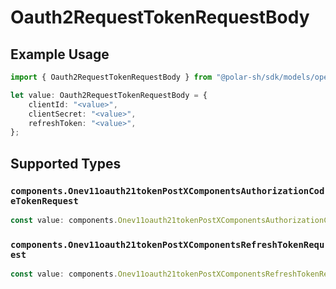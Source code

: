# Oauth2RequestTokenRequestBody

## Example Usage

```typescript
import { Oauth2RequestTokenRequestBody } from "@polar-sh/sdk/models/operations";

let value: Oauth2RequestTokenRequestBody = {
    clientId: "<value>",
    clientSecret: "<value>",
    refreshToken: "<value>",
};
```

## Supported Types

### `components.Onev11oauth21tokenPostXComponentsAuthorizationCodeTokenRequest`

```typescript
const value: components.Onev11oauth21tokenPostXComponentsAuthorizationCodeTokenRequest = /* values here */
```

### `components.Onev11oauth21tokenPostXComponentsRefreshTokenRequest`

```typescript
const value: components.Onev11oauth21tokenPostXComponentsRefreshTokenRequest = /* values here */
```

